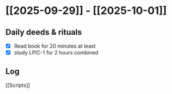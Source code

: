 # [[2025-09-29]] -  [[2025-10-01]]

## Daily deeds & rituals


- [x] Read book for 20 minutes at least
- [x] study LPIC-1 for 2 hours combined

## Log
[[Scripts]]
